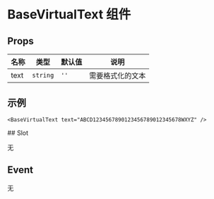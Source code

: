 # BaseVirtualText 组件

<script setup>
import BaseVirtualText from '../src/BaseVirtualText.vue'
</script>

## Props

| 名称 | 类型     | 默认值 | 说明             |
| ---- | -------- | ------ | ---------------- |
| text | `string` | `''`   | 需要格式化的文本 |

## 示例

```vue
<BaseVirtualText text="ABCD1234567890123456789012345678WXYZ" />
```

<BaseVirtualText text="ABCD1234567890123456789012345678WXYZ" />
## Slot

无

## Event

无
